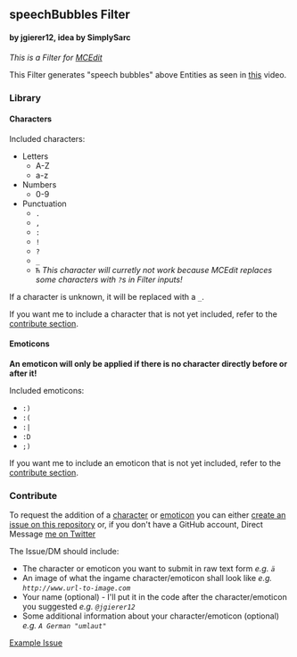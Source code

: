 ## speechBubbles Filter
#### by jgierer12, idea by SimplySarc

*This is a Filter for [MCEdit](http://www.mcedit.net)*

This Filter generates "speech bubbles" above Entities as seen in [this](http://youtu.be/2jYX526zgII) video.

### Library
#### Characters
Included characters:
- Letters
  * A-Z
  * a-z
- Numbers
  * 0-9
- Punctuation
  * `.`
  * `,`
  * `:`
  * `!`
  * `?`
  * `_`
  * `Ћ` *This character will curretly not work because MCEdit replaces some characters with `?`s in Filter inputs!*

If a character is unknown, it will be replaced with a `_`.

If you want me to include a character that is not yet included, refer to the [contribute section](#contribute).

#### Emoticons
**An emoticon will only be applied if there is no character directly before or after it!**

Included emoticons:
- `:)`
- `:(`
- `:|`
- `:D`
- `;)`

If you want me to include an emoticon that is not yet included, refer to the [contribute section](#contribute).

### Contribute
To request the addition of a [character](#characters) or [emoticon](#emoticons) you can either [create an issue on this repository](https://github.com/jgierer12/MCEdit-Filters/issues/new) or, if you don't have a GitHub account, Direct Message [me on Twitter](https://twitter.com/jgierer12)

The Issue/DM should include:
- The character or emoticon you want to submit in raw text form *e.g. `ä`*
- An image of what the ingame character/emoticon shall look like *e.g. `http://www.url-to-image.com`*
- Your name (optional) - I'll put it in the code after the character/emoticon you suggested *e.g. `@jgierer12`*
- Some additional information about your character/emoticon (optional) *e.g. `A German "umlaut"`*

[Example Issue](https://github.com/jgierer12/MCEdit-Filters/issues/6)
